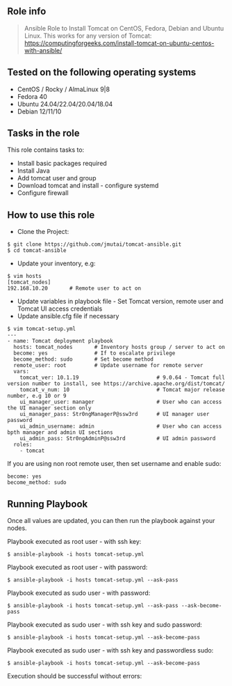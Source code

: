 ## Role info

> Ansible Role to Install Tomcat on CentOS, Fedora, Debian and Ubuntu Linux. This works for any version of Tomcat: https://computingforgeeks.com/install-tomcat-on-ubuntu-centos-with-ansible/


## Tested on the following operating systems

- CentOS / Rocky / AlmaLinux 9|8
- Fedora 40
- Ubuntu 24.04/22.04/20.04/18.04
- Debian 12/11/10

## Tasks in the role

This role contains tasks to:

- Install basic packages required
- Install Java
- Add tomcat user and group
- Download tomcat and install - configure systemd
- Configure firewall

## How to use this role

- Clone the Project:

```
$ git clone https://github.com/jmutai/tomcat-ansible.git
$ cd tomcat-ansible
```

- Update your inventory, e.g:

```
$ vim hosts
[tomcat_nodes]
192.168.10.20       # Remote user to act on
```

- Update variables in playbook file - Set Tomcat version, remote user and Tomcat UI access credentials
- Update ansible.cfg file if necessary

```
$ vim tomcat-setup.yml
---
- name: Tomcat deployment playbook
  hosts: tomcat_nodes       # Inventory hosts group / server to act on
  become: yes               # If to escalate privilege
  become_method: sudo       # Set become method
  remote_user: root         # Update username for remote server
  vars:
    tomcat_ver: 10.1.19                         # 9.0.64 - Tomcat full version number to install, see https://archive.apache.org/dist/tomcat/
    tomcat_v_num: 10                            # Tomcat major release number, e.g 10 or 9
    ui_manager_user: manager                    # User who can access the UI manager section only
    ui_manager_pass: Str0ngManagerP@ssw3rd      # UI manager user password
    ui_admin_username: admin                    # User who can access bpth manager and admin UI sections
    ui_admin_pass: Str0ngAdminP@ssw3rd          # UI admin password
  roles:
    - tomcat
```

If you are using non root remote user, then set username and enable sudo:

```
become: yes
become_method: sudo
```

## Running Playbook

Once all values are updated, you can then run the playbook against your nodes.

Playbook executed as root user - with ssh key:

```
$ ansible-playbook -i hosts tomcat-setup.yml
```

Playbook executed as root user - with password:

```
$ ansible-playbook -i hosts tomcat-setup.yml --ask-pass
```

Playbook executed as sudo user - with password:

```
$ ansible-playbook -i hosts tomcat-setup.yml --ask-pass --ask-become-pass
```

Playbook executed as sudo user - with ssh key and sudo password:

```
$ ansible-playbook -i hosts tomcat-setup.yml --ask-become-pass
```

Playbook executed as sudo user - with ssh key and passwordless sudo:

```
$ ansible-playbook -i hosts tomcat-setup.yml --ask-become-pass
```

Execution should be successful without errors:

```
```

